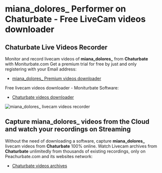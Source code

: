 # miana_dolores_ Performer on Chaturbate - Free LiveCam videos downloader

## Chaturbate Live Videos Recorder

Monitor and record livecam videos of **miana_dolores_** from **Chaturbate** with Moniturbate.com
Get a premium trial for free by just and only registering with your Email address:
* [miana_dolores_ Premium videos downloader](https://moniturbate.com/request-demo-licence-key.html)

Free livecam videos downloader - Moniturbate Software:
* [Chaturbate videos downloader](https://moniturbate.com/moniturbate-download-software.html)

![miana_dolores_ livecam videos recorder](https://peachurnet.com/templates/moniturbate-software.png)


## Capture miana_dolores_ videos from the Cloud and watch your recordings on Streaming

Without the need of downloading a software, capture **miana_dolores_** livecam videos from **Chaturbate** 100% online.
Watch Livecam archives from **Chaturbate** unlimitedly from thousands of existing recordings, only on Peachurbate.com and its websites network:
* [Chaturbate videos archives](https://peachurnet.com/)
